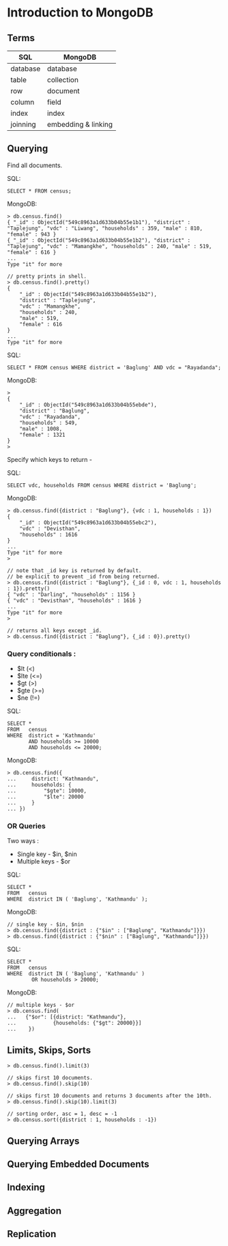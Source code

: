 # Introduction to MongoDB

## Terms
| SQL      | MongoDB             |
|----------|---------------------|
| database | database            |
| table    | collection          |
| row      | document            |
| column   | field               |
| index    | index               |
| joinning | embedding & linking |

## Querying

Find all documents.

SQL:

	SELECT * FROM census;
	
MongoDB:

	> db.census.find()
	{ "_id" : ObjectId("549c8963a1d633b04b55e1b1"), "district" : "Taplejung", "vdc" : "Liwang", "households" : 359, "male" : 810, "female" : 943 }
	{ "_id" : ObjectId("549c8963a1d633b04b55e1b2"), "district" : "Taplejung", "vdc" : "Mamangkhe", "households" : 240, "male" : 519, "female" : 616 }
	...
	Type "it" for more
	
	// pretty prints in shell.
	> db.census.find().pretty()
	{
        "_id" : ObjectId("549c8963a1d633b04b55e1b2"),
        "district" : "Taplejung",
        "vdc" : "Mamangkhe",
        "households" : 240,
        "male" : 519,
        "female" : 616
	}
	...
	Type "it" for more

SQL:

	SELECT * FROM census WHERE district = 'Baglung' AND vdc = "Rayadanda";

MongoDB:
	
	> 
	{
        "_id" : ObjectId("549c8963a1d633b04b55ebde"),
        "district" : "Baglung",
        "vdc" : "Rayadanda",
        "households" : 549,
        "male" : 1008,
        "female" : 1321
	}
	>

Specify which keys to return -

SQL:

	SELECT vdc, households FROM census WHERE district = 'Baglung';

MongoDB:

	> db.census.find({district : "Baglung"}, {vdc : 1, households : 1})
	{
        "_id" : ObjectId("549c8963a1d633b04b55ebc2"),
        "vdc" : "Devisthan",
        "households" : 1616
	}
	...
	Type "it" for more
	>
	
	// note that _id key is returned by default.
	// be explicit to prevent _id from being returned.	
	> db.census.find({district : "Baglung"}, {_id : 0, vdc : 1, households : 1}).pretty()
	{ "vdc" : "Darling", "households" : 1156 }
	{ "vdc" : "Devisthan", "households" : 1616 }
	...
	Type "it" for more
	>
	
	// returns all keys except _id.
	> db.census.find({district : "Baglung"}, {_id : 0}).pretty()

### Query conditionals :
- $lt (<)
- $lte (<=)
- $gt (>)
- $gte (>=)
- $ne (!=)

SQL:

	SELECT * 
	FROM   census 
	WHERE  district = 'Kathmandu' 
		   AND households >= 10000 
		   AND households <= 20000;

MongoDB:

	> db.census.find({
	...     district: "Kathmandu",
	...     households: {
	...         "$gte": 10000,
	...         "$lte": 20000
	...     }
	... })

### OR Queries

Two ways :
- Single key - $in, $nin
- Multiple keys - $or

SQL:

	SELECT * 
	FROM   census 
	WHERE  district IN ( 'Baglung', 'Kathmandu' ); 
	
MongoDB:

	// single key - $in, $nin
	> db.census.find({district : {"$in" : ["Baglung", "Kathmandu"]}})
	> db.census.find({district : {"$nin" : ["Baglung", "Kathmandu"]}})

SQL:

	SELECT * 
	FROM   census 
	WHERE  district IN ( 'Baglung', 'Kathmandu' ) 
			OR households > 20000;

MongoDB:		

	// multiple keys - $or
	> db.census.find(
	...   {"$or": [{district: "Kathmandu"},
	...            {households: {"$gt": 20000}}]
	...    })


## Limits, Skips, Sorts

	> db.census.find().limit(3)
	
	// skips first 10 documents.
	> db.census.find().skip(10)
	
	// skips first 10 documents and returns 3 documents after the 10th.
	> db.census.find().skip(10).limit(3)
	
	// sorting order, asc = 1, desc = -1
	> db.census.sort({district : 1, households : -1})

## Querying Arrays


## Querying Embedded Documents


## Indexing


## Aggregation

## Replication

